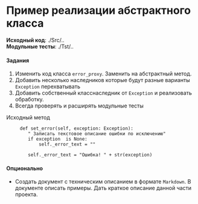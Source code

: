 # Пример реализации абстрактного класса

**Исходный код**: ./Src/..<br>
**Модульные тесты**: ./Tst/..

#### Задания
1. Изменить код класса `error_proxy`. Заменить на абстрактный метод.
2. Добавить несколько наследников которые будут разные варианты `Exception` перехватывать
3. Добавить собственный класснаследник от `Exception` и реализовать обработку.
4. Всегда проверять и расширять модульные тесты 

Исходный метод
```
     def set_error(self, exception: Exception):
        " Записать текстовое описание ошибки по исключению"
        if exception  is None:
            self._error_text = ""
            
        self._error_text = "Ошибка! " + str(exception)    
```

#### Опционально
- Создать документ с техническим описанием в формате `Markdown`. 
В документе описать примеры. Дать краткое описание данной части проекта. 
